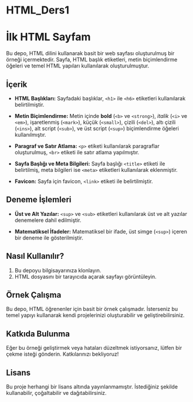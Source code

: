 # HTML_Ders1
# İlk HTML Sayfam

Bu depo, HTML dilini kullanarak basit bir web sayfası oluşturulmuş bir örneği içermektedir. Sayfa, HTML başlık etiketleri, metin biçimlendirme öğeleri ve temel HTML yapıları kullanılarak oluşturulmuştur.

## İçerik

- **HTML Başlıkları:** Sayfadaki başlıklar, `<h1>` ile `<h6>` etiketleri kullanılarak belirtilmiştir.

- **Metin Biçimlendirme:** Metin içinde **bold** (`<b>` ve `<strong>`), *italik* (`<i>` ve `<em>`), işaretlenmiş (`<mark>`), küçük (`<small>`), çizili (`<del>`), altı çizili (`<ins>`), alt script (`<sub>`), ve üst script (`<sup>`) biçimlendirme öğeleri kullanılmıştır.

- **Paragraf ve Satır Atlama:** `<p>` etiketi kullanılarak paragraflar oluşturulmuş, `<br>` etiketi ile satır atlama yapılmıştır.

- **Sayfa Başlığı ve Meta Bilgileri:** Sayfa başlığı `<title>` etiketi ile belirtilmiş, meta bilgileri ise `<meta>` etiketleri kullanılarak eklenmiştir.

- **Favicon:** Sayfa için favicon, `<link>` etiketi ile belirtilmiştir.

## Deneme İşlemleri

- **Üst ve Alt Yazılar:** `<sup>` ve `<sub>` etiketleri kullanılarak üst ve alt yazılar denemelere dahil edilmiştir.

- **Matematiksel İfadeler:** Matematiksel bir ifade, üst simge (`<sup>`) içeren bir deneme ile gösterilmiştir.

## Nasıl Kullanılır?

1. Bu depoyu bilgisayarınıza klonlayın.
2. HTML dosyasını bir tarayıcıda açarak sayfayı görüntüleyin.

## Örnek Çalışma

Bu depo, HTML öğrenenler için basit bir örnek çalışmadır. İsterseniz bu temel yapıyı kullanarak kendi projelerinizi oluşturabilir ve geliştirebilirsiniz.

## Katkıda Bulunma

Eğer bu örneği geliştirmek veya hataları düzeltmek istiyorsanız, lütfen bir çekme isteği gönderin. Katkılarınızı bekliyoruz!

## Lisans

Bu proje herhangi bir lisans altında yayınlanmamıştır. İstediğiniz şekilde kullanabilir, çoğaltabilir ve dağıtabilirsiniz.

